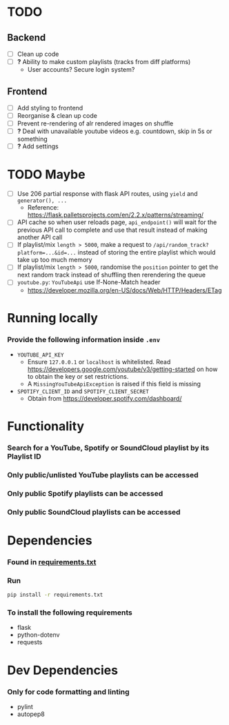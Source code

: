 # TODO
## Backend
- [ ] Clean up code
- [ ] **?** Ability to make custom playlists (tracks from diff platforms)
  - User accounts? Secure login system?

## Frontend
- [ ] Add styling to frontend
- [ ] Reorganise & clean up code
- [ ] Prevent re-rendering of alr rendered images on shuffle
- [ ] **?** Deal with unavailable youtube videos e.g. countdown, skip in 5s or something
- [ ] **?** Add settings

# TODO Maybe
- [ ] Use 206 partial response with flask API routes, using `yield` and `generator(), ...`
  - Reference: https://flask.palletsprojects.com/en/2.2.x/patterns/streaming/
- [ ] API cache so when user reloads page, `api_endpoint()` will wait for the previous API call to complete and use that result instead of making another API call
- [ ] If playlist/mix `length > 5000`, make a request to `/api/random_track?platform=...&id=...` instead of storing the entire playlist which would take up too much memory
- [ ] If playlist/mix `length > 5000`, randomise the `position` pointer to get the next random track instead of shuffling then rerendering the queue
- [ ] `youtube.py`: `YouTubeApi` use If-None-Match header
  - https://developer.mozilla.org/en-US/docs/Web/HTTP/Headers/ETag

# Running locally
### Provide the following information inside `.env`
- `YOUTUBE_API_KEY`
  - Ensure `127.0.0.1` or `localhost` is whitelisted. Read https://developers.google.com/youtube/v3/getting-started on how to obtain the key or set restrictions.
  - A `MissingYouTubeApiException` is raised if this field is missing
- `SPOTIFY_CLIENT_ID` and `SPOTIFY_CLIENT_SECRET`
  - Obtain from https://developer.spotify.com/dashboard/

# Functionality
### Search for a YouTube, Spotify or SoundCloud playlist by its Playlist ID
### Only public/unlisted YouTube playlists can be accessed
### Only public Spotify playlists can be accessed
### Only public SoundCloud playlists can be accessed

# Dependencies
### Found in [requirements.txt](requirements.txt)
### Run
```sh
pip install -r requirements.txt
```
### To install the following requirements
- flask
- python-dotenv
- requests
# Dev Dependencies
### Only for code formatting and linting
- pylint
- autopep8
